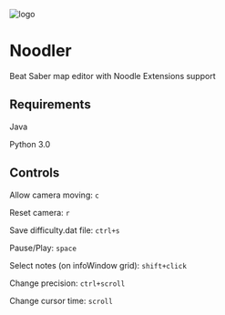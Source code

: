 ![logo](https://i.imgur.com/sNi6oi5.png)

# Noodler
Beat Saber map editor with Noodle Extensions support
## Requirements
Java

Python 3.0
## Controls
Allow camera moving: `c`

Reset camera: `r`

Save difficulty.dat file: `ctrl+s`

Pause/Play: `space`

Select notes (on infoWindow grid): `shift+click`

Change precision: `ctrl+scroll`

Change cursor time: `scroll`